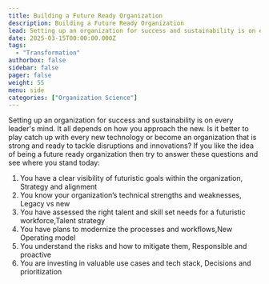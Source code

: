 ```yaml
---
title: Building a Future Ready Organization
description: Building a Future Ready Organization
lead: Setting up an organization for success and sustainability is on every leader's mind. It all depends on how you approach
date: 2025-03-15T00:00:00.000Z
tags:
  - "Transformation"
authorbox: false
sidebar: false
pager: false
weight: 55
menu: side
categories: ["Organization Science"]
---
```


Setting up an organization for success and sustainability is on every leader's mind. It all depends on how you approach the new. Is it better to play catch up with every new technology or become an organization that is strong and ready to tackle disruptions and innovations? If you like the idea of being a future ready organization then try to answer these questions and see where you stand today:

1. You have a clear visibility of futuristic goals within the organization, Strategy and alignment
2. You know your organization’s technical strengths and weaknesses, Legacy vs new
3. You have assessed the right talent and skill set needs for a futuristic workforce,Talent strategy
4. You have plans to modernize the processes and workflows,New Operating model 
5. You understand the risks and how to mitigate them, Responsible and proactive
6. You are investing in valuable use cases and tech stack, Decisions and prioritization
